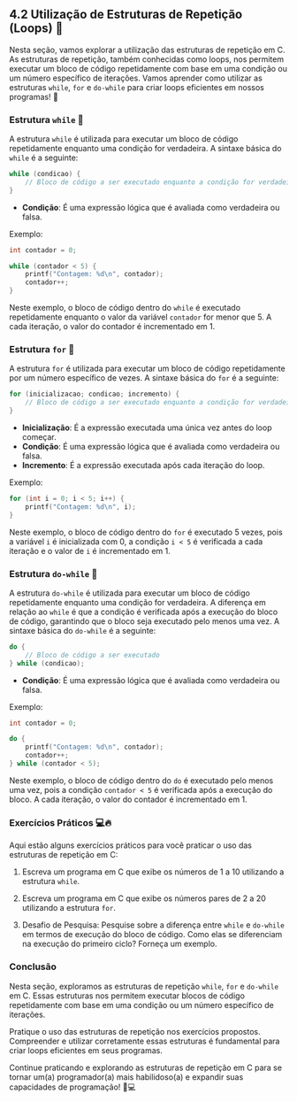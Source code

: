 ## 4.2 Utilização de Estruturas de Repetição (Loops) 🔄

Nesta seção, vamos explorar a utilização das estruturas de repetição em C. As estruturas de repetição, também conhecidas como loops, nos permitem executar um bloco de código repetidamente com base em uma condição ou um número específico de iterações. Vamos aprender como utilizar as estruturas `while`, `for` e `do-while` para criar loops eficientes em nossos programas! 🚀

### Estrutura `while` 🔁

A estrutura `while` é utilizada para executar um bloco de código repetidamente enquanto uma condição for verdadeira. A sintaxe básica do `while` é a seguinte:

```c
while (condicao) {
    // Bloco de código a ser executado enquanto a condição for verdadeira
}
```

- **Condição**: É uma expressão lógica que é avaliada como verdadeira ou falsa.

Exemplo:
```c
int contador = 0;

while (contador < 5) {
    printf("Contagem: %d\n", contador);
    contador++;
}
```

Neste exemplo, o bloco de código dentro do `while` é executado repetidamente enquanto o valor da variável `contador` for menor que 5. A cada iteração, o valor do contador é incrementado em 1.

### Estrutura `for` 🔢

A estrutura `for` é utilizada para executar um bloco de código repetidamente por um número específico de vezes. A sintaxe básica do `for` é a seguinte:

```c
for (inicializacao; condicao; incremento) {
    // Bloco de código a ser executado enquanto a condição for verdadeira
}
```

- **Inicialização**: É a expressão executada uma única vez antes do loop começar.
- **Condição**: É uma expressão lógica que é avaliada como verdadeira ou falsa.
- **Incremento**: É a expressão executada após cada iteração do loop.

Exemplo:
```c
for (int i = 0; i < 5; i++) {
    printf("Contagem: %d\n", i);
}
```

Neste exemplo, o bloco de código dentro do `for` é executado 5 vezes, pois a variável `i` é inicializada com 0, a condição `i < 5` é verificada a cada iteração e o valor de `i` é incrementado em 1.

### Estrutura `do-while` 🔄

A estrutura `do-while` é utilizada para executar um bloco de código repetidamente enquanto uma condição for verdadeira. A diferença em relação ao `while` é que a condição é verificada após a execução do bloco de código, garantindo que o bloco seja executado pelo menos uma vez. A sintaxe básica do `do-while` é a seguinte:

```c
do {
    // Bloco de código a ser executado
} while (condicao);
```

- **Condição**: É uma expressão lógica que é avaliada como verdadeira ou falsa.

Exemplo:
```c
int contador = 0;

do {
    printf("Contagem: %d\n", contador);
    contador++;
} while (contador < 5);
```

Neste exemplo, o bloco de código dentro do `do` é executado pelo menos uma vez, pois a condição `contador < 5` é verificada após a execução do bloco. A cada iteração, o valor do contador é incrementado em 1.

### Exercícios Práticos 💻🔥

Aqui estão alguns exercícios práticos para você praticar o uso das estruturas de repetição em C:

1. Escreva um programa em C que exibe os números de 1 a 10 utilizando a estrutura `while`.

2. Escreva um programa em C que exibe os números pares de 2 a 20 utilizando a estrutura `for`.

3. Desafio de Pesquisa: Pesquise sobre a diferença entre `while` e `do-while` em termos de execução do bloco de código. Como elas se diferenciam na execução do primeiro ciclo? Forneça um exemplo.

### Conclusão

Nesta seção, exploramos as estruturas de repetição `while`, `for` e `do-while` em C. Essas estruturas nos permitem executar blocos de código repetidamente com base em uma condição ou um número específico de iterações.

Pratique o uso das estruturas de repetição nos exercícios propostos. Compreender e utilizar corretamente essas estruturas é fundamental para criar loops eficientes em seus programas.

Continue praticando e explorando as estruturas de repetição em C para se tornar um(a) programador(a) mais habilidoso(a) e expandir suas capacidades de programação! 💪💻